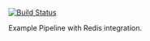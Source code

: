 [![Build Status](https://ci.intergreat.com/api/badges/intergreat/drone-demo/status.svg)](https://ci.intergreat.com/intergreat/drone-demo)

Example Pipeline with Redis integration.
